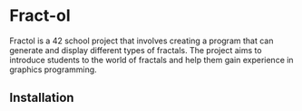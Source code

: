 # Fract-ol

Fractol is a 42 school project that involves creating a program that can generate and display different types of fractals. The project aims to introduce students to the world of fractals and help them gain experience in graphics programming.

## Installation

